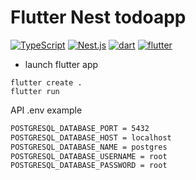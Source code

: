 # Flutter Nest todoapp

[![TypeScript](https://img.shields.io/badge/TypeScript-007ACC?style=for-the-badge&logo=typescript&logoColor=white)](https://www.typescriptlang.org/docs/)
[![Nest.js](https://img.shields.io/badge/Nest.js-E0234D?style=for-the-badge&logo=nestjs&logoColor=white)](https://nestjs.com/)
[![dart](https://img.shields.io/badge/Dart-2DB6F5?style=for-the-badge&logo=dart&logoColor=FFFFFF)](https://dart.dev/)
[![flutter](https://img.shields.io/badge/Flutter-60C8F7?style=for-the-badge&logo=flutter&logoColor=FFFFFF)](https://flutter.dev/)

- launch flutter app
```
flutter create .
flutter run
```

API .env example
```bash
POSTGRESQL_DATABASE_PORT = 5432
POSTGRESQL_DATABASE_HOST = localhost
POSTGRESQL_DATABASE_NAME = postgres
POSTGRESQL_DATABASE_USERNAME = root
POSTGRESQL_DATABASE_PASSWORD = root
```